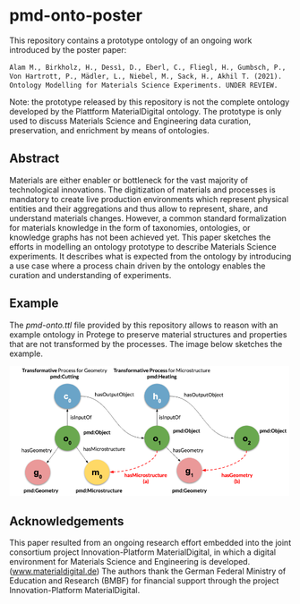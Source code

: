 # pmd-onto-poster

This repository contains a prototype ontology of an ongoing work introduced by the poster paper:

```
Alam M., Birkholz, H., Dessì, D., Eberl, C., Fliegl, H., Gumbsch, P., Von Hartrott, P., Mädler, L., Niebel, M., Sack, H., Akhil T. (2021). 
Ontology Modelling for Materials Science Experiments. UNDER REVIEW.

```

Note: the prototype released by this repository is not the complete ontology developed by the Plattform MaterialDigital ontology. The prototype is only used to discuss Materials Science and Engineering data curation, preservation, and enrichment by means of ontologies.
 

## Abstract
Materials are either enabler or bottleneck for the vast majority of technological innovations.  The digitization of materials and processes is mandatory to create live production environments which represent physical entities and their aggregations and thus allow to represent, share, and understand materials changes. 
However, a common standard formalization for materials knowledge in the form of taxonomies, ontologies, or knowledge graphs has not been achieved yet. 
This paper sketches the efforts in modelling an ontology prototype to describe Materials Science experiments. 
It describes what is expected from the ontology by introducing a use case where a process chain driven by the ontology enables the curation and understanding of  experiments.


## Example 

The *pmd-onto.ttl* file provided by this repository allows to reason with an example ontology in Protege to preserve material structures and properties that are not transformed by the processes. The image below sketches the example.

<img src="https://github.com/ISE-FIZKarlsruhe/pmd-onto-poster/blob/main/images/reasoning-example.png" alt="image" width="500" />


## Acknowledgements

This paper resulted from an ongoing research effort embedded into the joint consortium project Innovation-Platform MaterialDigital, in which a digital environment for Materials Science and Engineering is developed. (www.materialdigital.de) The authors thank the German Federal Ministry of Education and Research (BMBF) for financial support through the project Innovation-Platform MaterialDigital.







